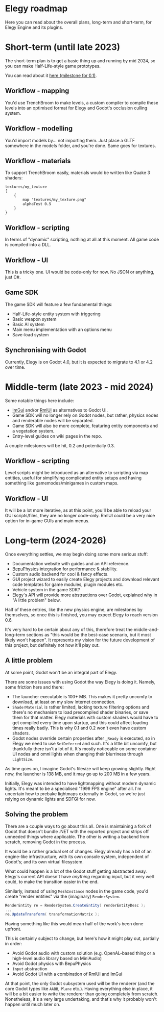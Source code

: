 
# Elegy roadmap

Here you can read about the overall plans, long-term and short-term, for Elegy Engine and its plugins.

# Short-term (until late 2023)

The short-term plan is to get a basic thing up and running by mid 2024, so you can make Half-Life-style game prototypes.

You can read about it [here (milestone for 0.1)](https://github.com/ElegyEngine/ElegyEngine/issues/1).

## Workflow - mapping
You'd use TrenchBroom to make levels, a custom compiler to compile these levels into an optimised format for Elegy and Godot's occlusion culling system.

## Workflow - modelling
You'd import models by... not importing them. Just place a GLTF somewhere in the models folder, and you're done. Same goes for textures.

## Workflow - materials
To support TrenchBroom easily, materials would be written like Quake 3 shaders:
```
textures/my_texture
{
	{
		map "textures/my_texture.png"
		alphaTest 0.5
	}
}
```

## Workflow - scripting
In terms of "dynamic" scripting, nothing at all at this moment. All game code is compiled into a DLL.

## Workflow - UI
This is a tricky one. UI would be code-only for now. No JSON or anything, just C#.

## Game SDK
The game SDK will feature a few fundamental things:
- Half-Life-style entity system with triggering
- Basic weapon system
- Basic AI system
- Main menu implementation with an options menu
- Save-load system

## Synchronising with Godot
Currently, Elegy is on Godot 4.0, but it is expected to migrate to 4.1 or 4.2 over time.

# Middle-term (late 2023 - mid 2024)

Some notable things here include:
- [ImGui](https://github.com/pkdawson/imgui-godot) and/or [RmlUI](https://github.com/mikke89/RmlUi) as alternatives to Godot UI.
- Game SDK will no longer rely on Godot nodes, but rather, physics nodes and renderable nodes will be separated.
- Game SDK will also be more complete, featuring entity components and a vegetation system.
- Entry-level guides on wiki pages in the repo.

A couple milestones will be hit, 0.2 and potentially 0.3.

## Workflow - scripting
Level scripts might be introduced as an alternative to scripting via map entities, useful for simplifying complicated entity setups and having something like gamemodes/minigames in custom maps.

## Workflow - UI
It will be a lot more iterative, as at this point, you'll be able to reload your GUI scripts/files, they are no longer code-only. RmlUI could be a very nice option for in-game GUIs and main menus.

# Long-term (2024-2026)

Once everything settles, we may begin doing some more serious stuff:
- Documentation website with guides and an API reference.
- [BepuPhysics](https://github.com/bepu/bepuphysics2) integration for performance & stability.
- Custom audio backend for cool & fancy effects.
- GUI project wizard to easily create Elegy projects and download relevant code templates for game modules, plugin modules etc.
- Vehicle system in the game SDK?
- Elegy's API will provide more abstractions over Godot, explained why in "A little problem" below.

Half of these entries, like the new physics engine, are milestones by themselves, so once this is finished, you may expect Elegy to reach version 0.6.

It's very hard to be certain about any of this, therefore treat the middle-and-long-term sections as "this would be the best-case scenario, but it most likely won't happen". It represents my vision for the future development of this project, but definitely not how it'll play out.

## A little problem
At some point, Godot won't be an integral part of Elegy.

There are some issues with using Godot the way Elegy is doing it. Namely, some friction here and there:
- The launcher executable is 100+ MB. This makes it pretty uncomfy to download, at least on my slow Internet connection.
- `ShaderMaterial` is rather limited, lacking texture filtering options and there's no mechanism to load precompiled shader binaries, or save them for that matter. Elegy materials with custom shaders would have to get compiled every time upon startup, and this could affect loading times really badly. This is why 0.1 and 0.2 won't even have custom shaders.
- Godot nodes override certain properties after `_Ready` is executed, so in Elegy we need to use `SetDeferred` and such. It's a little bit uncomfy, but thankfully there isn't a lot of it. It's mostly noticeable on some container UI nodes and omni lights when changing their blurriness through `LightSize`.

As time goes on, I imagine Godot's filesize will keep growing slightly. Right now, the launcher is 138 MB, and it may go up to 200 MB in a few years.

Initially, Elegy was intended to have lightmapping without modern dynamic lights. It's meant to be a specialised "1999 FPS engine" after all. I'm uncertain how to prebake lightmaps externally in Godot, so we're just relying on dynamic lights and SDFGI for now.

## Solving the problem

There are a couple ways to go about this all. One is maintaining a fork of Godot that doesn't bundle .NET with the exported project and strips off unneeded things where applicable. The other is writing a backend from scratch, removing Godot in the process.

It would be a rather gradual set of changes. Elegy already has a bit of an engine-like infrastructure, with its own console system, independent of Godot's; and its own virtual filesystem.

What could happen is a lot of the Godot stuff getting abstracted away. Elegy's current API doesn't have *anything* regarding input, but it very well could, to make the transition easier in the end.

Similarly, instead of using `MeshInstance` nodes in the game code, you'd create "render entities" via the (imaginary) `RenderSystem`.
```cs
RenderEntity re = RenderSystem.CreateEntity( renderEntityDesc );
...
re.UpdateTransform( transformationMatrix );
```
Having something like this would mean half of the work's been done upfront.

This is certainly subject to change, but here's how it might play out, partially in order:
- Avoid Godot audio with custom solution (e.g. OpenAL-based thing or a high-level audio library based on MiniAudio)
- Avoid Godot physics with BepuPhysics
- `Input` abstraction
- Avoid Godot UI with a combination of RmlUI and ImGui

At that point, the only Godot subsystem used will be the renderer (and the core Godot types like `AABB`, `Plane` etc.). Having everything else in place, it will be a bit easier to write the renderer than going completely from scratch. Nonetheless, it's a very large undertaking, and that's why it probably won't happen until much later on.
